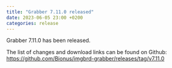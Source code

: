```yaml
---
title: "Grabber 7.11.0 released"
date: 2023-06-05 23:00 +0200
categories: release
---
```



Grabber 7.11.0 has been released.

The list of changes and download links can be found on Github:  
<https://github.com/Bionus/imgbrd-grabber/releases/tag/v7.11.0>